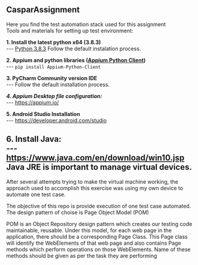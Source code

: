 ## CasparAssignment

Here you find the test automation stack used for this assignment \
Tools and materials for setting up test environment:


__1. Install the latest python x64 (3.8.3)__ \
--- [Python 3.8.3](https://www.python.org/downloads/release/python-383/) Follow the default instalation process.
	
__2. Appium and python libraries ([Appium Python Client](https://pypi.org/project/Appium-Python-Client/))__ \
---	``` pip install Appium-Python-Client ```

__3. PyCharm Community version IDE__ \
--- Follow the default installation process.

___4. Appium Desktop file configuration:___ \
--- https://appium.io/

__5. Android Studio Installation__ \
--- https://developer.android.com/studio

__6. Install Java:__ \
--- https://www.java.com/en/download/win10.jsp \
		Java JRE is important to manage virtual devices. 
---
After several attempts trying to make the virtual machine working, the approach used to 
accomplish this exercise was using my own device to automate one test case. 

The objective of this repo is provide execution of one test case automated.   The design pattern of choise is Page Object Model (POM)

POM is an Object Repository design pattern which  creates our testing code maintainable, reusable. 
Under this model, for each web page in the application, there should be a corresponding Page Class. This Page class will identify the WebElements of that web page and also contains Page methods which perform operations on those WebElements. Name of these methods should be given as per the task they are performing